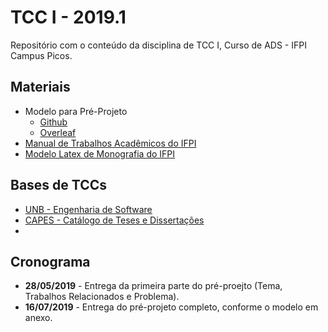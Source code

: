 # TCC I - 2019.1

Repositório com o conteúdo da disciplina de TCC I, Curso de ADS - IFPI Campus Picos.

## Materiais 
* Modelo para Pré-Projeto 
  * [Github](https://github.com/jesielviana/PreProjetoTCC-IFPI)
  * [Overleaf](https://www.overleaf.com/read/jtqpbdmbdfvv)
* [Manual de Trabalhos Acadêmicos do IFPI](http://libra.ifpi.edu.br/area-do-estudante/biblioteca/manual-de-trabalhos-academicos)
* [Modelo Latex de Monografia do IFPI](https://github.com/g0dkar/abntex-ifpi)

## Bases de TCCs
* [UNB - Engenharia de Software](http://bdm.unb.br/handle/10483/31)
* [CAPES - Catálogo de Teses e Dissertações](https://catalogodeteses.capes.gov.br/catalogo-teses/#!/)
* 

## Cronograma
- **28/05/2019** - Entrega da primeira parte do pré-proejto (Tema, Trabalhos Relacionados e Problema).
- **16/07/2019** - Entrega do pré-projeto completo, conforme o modelo em anexo.